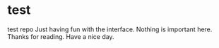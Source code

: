 # test
test repo
Just having fun with the interface. Nothing is important here. Thanks for reading. Have a nice day.
